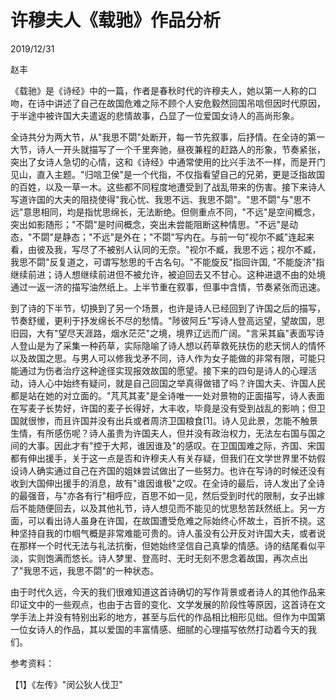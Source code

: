 # 许穆夫人《载驰》作品分析
2019/12/31

赵丰

《载驰》是《诗经》中的一篇，作者是春秋时代的许穆夫人，她以第一人称的口吻，在诗中讲述了自己在故国危难之际不顾个人安危毅然回国吊唁但因时代原因，于半途中被许国大夫遣返的悲情故事，凸显了一位爱国女诗人的高尚形象。

全诗共分为两大节，从"我思不閟"处断开，每一节先叙事，后抒情。在全诗的第一大节，诗人一开头就描写了一个千里奔驰，昼夜兼程的赶路人的形象，节奏紧张，突出了女诗人急切的心情，这和《诗经》中通常使用的比兴手法不一样，而是开门见山，直入主题。"归唁卫侯"是一个代指，不仅指看望自己的兄弟，更是泛指故国的百姓，以及一草一木。这些都不同程度地遭受到了战乱带来的伤害。接下来诗人写道许国的大夫的阻挠使得"我心忧、我思不远、我思不閟"。"思不閟"与"思不远"意思相同，均是指忧思绵长，无法断绝。但侧重点不同，"不远"是空间概念，突出如影随形；"不閟"是时间概念，突出未尝能阻断这种情思。"不远"是动态，"不閟"是静态；"不远"是外在；"不閟"写内在。与前一句"视尔不臧"连起来看，由彼及我，写尽了不被别人认同的无奈。"视尔不臧，我思不远；视尔不臧，我思不閟"反复道之，可谓写愁思的千古名句。"不能旋反"指回许国,
"不能旋济"指继续前进；诗人想继续前进但不被允许，被迫回去又不甘心。这种进退不由的处境通过一返一济的描写油然纸上。上半节重在叙事，但事中含情，节奏紧张而迅速。

到了诗的下半节，切换到了另一个场景，也许是诗人已经回到了许国之后的描写，节奏舒缓，更利于抒发绵长不尽的愁情。"陟彼阿丘"写诗人登高远望，望故国，思旧园，大有"望尽天涯路，烟水茫茫"之境，境界辽远而广阔。"言采其蝱"表面写诗人登山是为了采集一种药草，实际隐喻了诗人想以药草救死扶伤的悲天悯人的情怀以及故国之思。与男人可以修我戈矛不同，诗人作为女子能做的非常有限，可能只能通过为伤者治疗这种途径实现报效故国的愿望。接下来的四句是诗人的心理活动，诗人心中始终有疑问，就是自己回国之举真得做错了吗？许国大夫、许国人民都是站在她的对立面的。"芃芃其麦"是全诗唯一一处对景物的正面描写，诗人表面在写麦子长势好，许国的麦子长得好，大丰收，毕竟是没有受到战乱的影响；但卫国就很惨，而且许国并没有出兵或者周济卫国粮食\[1\]。诗人见此景，怎能不触景生情，有所感伤呢？诗人虽贵为许国夫人，但并没有政治权力，无法左右国与国之间的大事。因此才有"控于大邦，谁因谁及"的感叹。在卫国国难之际，齐国、宋国都有伸出援手，关于这一点是否和许穆夫人有关存疑，但我们在文学世界里不妨假设诗人确实通过自己在齐国的姐妹尝试做出了一些努力。也许在写诗的时候还没有收到大国伸出援手的消息，故有"谁因谁极"之叹。在全诗的最后，诗人发出了全诗的最强音，与"亦各有行"相呼应，百思不如一见，然后受到时代的限制，女子出嫁后不能随便回去，以及其他礼节，诗人想见而不能见的忧思愁苦跃然纸上。另一方面，可以看出诗人虽身在许国，在故国遭受危难之际始终心怀故土，百折不挠。这种坚持自我的巾帼气概是非常难能可贵的。诗人虽没有公开反对许国大夫，或者说在那样一个时代无法与礼法抗衡，但她始终坚信自己真挚的情感。诗的结尾看似平淡，实则饱满而悠长。诗人梦里、登高时、无时无刻不思念着故国，再次点出了"我思不远，我思不閟"的一种状态。

由于时代久远，今天的我们很难知道这首诗确切的写作背景或者诗人的其他作品来印证文中的一些观点，也由于古音的变化、文学发展的阶段性等原因，这首诗在文学手法上并没有特别出彩的地方，甚至与后代的作品相比相形见绌。但作为中国第一位女诗人的作品，其以爱国的丰富情感、细腻的心理描写依然打动着今天的我们。

参考资料：

【1】《左传》"闵公狄人伐卫"
